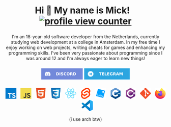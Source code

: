<h1 align="center">Hi 👋 My name is Mick!&nbsp;&nbsp;&nbsp;<a href="https://github.com/antonkomarev/github-profile-views-counter"><img src="https://komarev.com/ghpvc/?username=Spoorloos" alt="profile view counter"></a></h1>

###

<p align="center">I'm an 18-year-old software developer from the Netherlands, currently studying web development at a college in Amsterdam. In my free time I enjoy working on web projects, writing cheats for games and enhancing my programming skills. I've been very passionate about programming since I was around 12 and I'm always eager to learn new things!</p>

###

<div align="center">
    <a href="https://discord.com/users/953720095811719208"><img src="imgs/discord.svg" height="35" alt="discord"></a>
    <a href="https://t.me/notspoorloos"><img src="imgs/telegram.svg" height="35" alt="telegram"></a>
</div>

###

<div align="center">
    <a href="https://www.typescriptlang.org/"><img src="imgs/typescript.svg" height="35" alt="typescript"><img width="8"></a>
    <a href="https://developer.mozilla.org/en-US/docs/Web/JavaScript"><img src="imgs/javascript.svg" height="35" alt="javascript"><img width="8"></a>
    <a href="https://developer.mozilla.org/en-US/docs/Web/HTML"><img src="imgs/html5.svg" height="35" alt="html5"><img width="8"></a>
    <a href="https://developer.mozilla.org/en-US/docs/Web/CSS"><img src="imgs/css3.svg" height="35" alt="css3"><img width="8"></a>
    <a href="https://react.dev"><img src="imgs/react.svg" height="35" alt="react"><img width="8"></a>
    <a href="https://svelte.dev/"><img src="imgs/svelte.svg" height="35" alt="svelte"><img width="8"></a>
    <a href="https://luau.org/"><img src="imgs/luau.svg" height="35" alt="luau"><img width="8"></a>
    <a href="https://www.w3schools.com/cpp/"><img src="imgs/cplusplus.svg" height="35" alt="cplusplus"><img width="8"></a>
    <a href="https://www.w3schools.com/cs/"><img src="imgs/csharp.svg" height="35" alt="csharp"><img width="8"></a>
    <a href="https://git-scm.com/"><img src="imgs/git.svg" height="35" alt="git"><img width="8"></a>
    <a href="https://www.mozilla.org/en-US/firefox/"><img src="imgs/firefox.svg" height="35" alt="firefox"><img width="8"></a>
    <a href="https://code.visualstudio.com/"><img src="imgs/vscode.svg" height="35" alt="vscode"></a>
</div>

<p align="center">(i use arch btw)</p>
